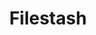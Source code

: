 ---
draft: false
title: Filestash
content:
  id: filestash
  name: Filestash
  logo: /images/hosting-and-infrastructure/storage/filestash/logo.png
  website: https://www.filestash.app/
  iframe_website: /website-iframe/hosting-and-infrastructure/storage/filestash
  dashboardImage: /images/hosting-and-infrastructure/storage/filestash/screenshot-1.jpg
  short_description: Filestash is a Dropbox-like file manager that lets you manage your data anywhere it is located.
  description: "Filestash is a web app, with a free version, that connects to existing storage backend like FTP or S3. It can be self-hosted or on the cloud. It's best for companies that need tools to manage their back-office. Filestash aims to solve the Dropbox problem by abstracting the storage aspect. This makes it possible to bring your own backend or create your own by implementing a simple interface. If familiar with Dropbox, people can easily interact with complex systems without prior training."
  features:
    - title: Simple data management
      description: Filestash lets you access and manage your data in a simple way – regardless of where that data is stored.
    - title: Easy collaboration
      description: With its flexible sharing mechanism, Filestash allows the creation of shared links that can be mounted as a network drive.
    - title: Open-source
      description: The entire source code of Filestash is available on GitHub.
    - title: Highly secure
      description: Filestash has passed an aggressive security audit to deploy in a F500 company.
  screenshots:
    - /images/hosting-and-infrastructure/storage/filestash/screenshot-1.jpg
    - /images/hosting-and-infrastructure/storage/filestash/screenshot-2.jpg
---